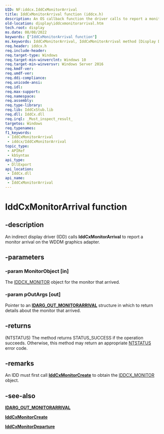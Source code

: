 ```yaml
---
UID: NF:iddcx.IddCxMonitorArrival
title: IddCxMonitorArrival function (iddcx.h)
description: An OS callback function the driver calls to report a monitor arrival on the WDDM graphics adapter.
old-location: display\iddcxmonitorarrival.htm
tech.root: display
ms.date: 08/08/2022
keywords: ["IddCxMonitorArrival function"]
ms.keywords: IddCxMonitorArrival, IddCxMonitorArrival method [Display Devices], display.iddcxmonitorarrival, iddcx/IddCxMonitorArrival
req.header: iddcx.h
req.include-header: 
req.target-type: Windows
req.target-min-winverclnt: Windows 10
req.target-min-winversvr: Windows Server 2016
req.kmdf-ver: 
req.umdf-ver: 
req.ddi-compliance: 
req.unicode-ansi: 
req.idl: 
req.max-support: 
req.namespace: 
req.assembly: 
req.type-library: 
req.lib: IddCxStub.lib
req.dll: IddCx.dll
req.irql: _Must_inspect_result_
targetos: Windows
req.typenames: 
f1_keywords:
 - IddCxMonitorArrival
 - iddcx/IddCxMonitorArrival
topic_type:
 - APIRef
 - kbSyntax
api_type:
 - DllExport
api_location:
 - IddCx.dll
api_name:
 - IddCxMonitorArrival
---
```


# IddCxMonitorArrival function

## -description

An indirect display driver (IDD) calls **IddCxMonitorArrival** to report a monitor arrival on the WDDM graphics adapter.

## -parameters

### -param MonitorObject [in]

The [IDDCX_MONITOR](/windows-hardware/drivers/display/iddcx-objects) object for the monitor that arrived.

### -param pOutArgs [out]

Pointer to an [**IDARG_OUT_MONITORARRIVAL**](ns-iddcx-idarg_out_monitorarrival.md) structure in which to return details about the monitor that arrived.

## -returns

(NTSTATUS) The method returns STATUS_SUCCESS if the operation succeeds. Otherwise, this method may return an appropriate [NTSTATUS](/windows-hardware/drivers/kernel/ntstatus-values) error code.

## -remarks

An IDD must first call [**IddCxMonitorCreate**](nf-iddcx-iddcxmonitorcreate.md) to obtain the [IDDCX_MONITOR](/windows-hardware/drivers/display/iddcx-objects) object.

## -see-also

[**IDARG_OUT_MONITORARRIVAL**](ns-iddcx-idarg_out_monitorarrival.md)

[**IddCxMonitorCreate**](nf-iddcx-iddcxmonitorcreate.md)

[**IddCxMonitorDeparture**](nf-iddcx-iddcxmonitordeparture.md)
